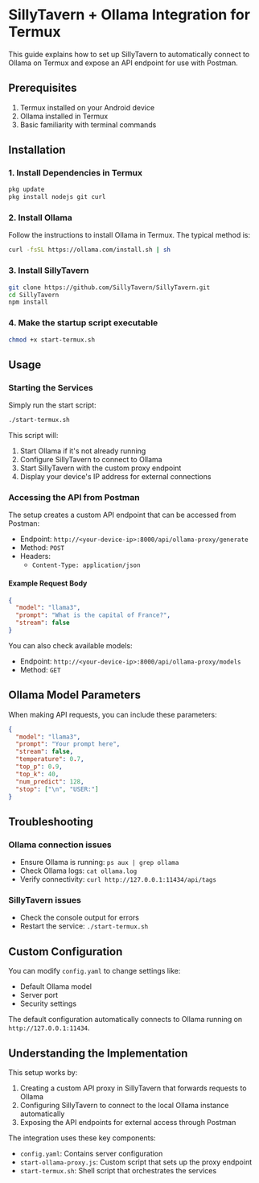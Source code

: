 # SillyTavern + Ollama Integration for Termux

This guide explains how to set up SillyTavern to automatically connect to Ollama on Termux and expose an API endpoint for use with Postman.

## Prerequisites

1. Termux installed on your Android device
2. Ollama installed in Termux
3. Basic familiarity with terminal commands

## Installation

### 1. Install Dependencies in Termux

```bash
pkg update
pkg install nodejs git curl
```

### 2. Install Ollama

Follow the instructions to install Ollama in Termux. The typical method is:

```bash
curl -fsSL https://ollama.com/install.sh | sh
```

### 3. Install SillyTavern

```bash
git clone https://github.com/SillyTavern/SillyTavern.git
cd SillyTavern
npm install
```

### 4. Make the startup script executable

```bash
chmod +x start-termux.sh
```

## Usage

### Starting the Services

Simply run the start script:

```bash
./start-termux.sh
```

This script will:
1. Start Ollama if it's not already running
2. Configure SillyTavern to connect to Ollama
3. Start SillyTavern with the custom proxy endpoint
4. Display your device's IP address for external connections

### Accessing the API from Postman

The setup creates a custom API endpoint that can be accessed from Postman:

- Endpoint: `http://<your-device-ip>:8000/api/ollama-proxy/generate`
- Method: `POST`
- Headers: 
  - `Content-Type: application/json`

#### Example Request Body

```json
{
  "model": "llama3",
  "prompt": "What is the capital of France?",
  "stream": false
}
```

You can also check available models:

- Endpoint: `http://<your-device-ip>:8000/api/ollama-proxy/models`
- Method: `GET`

## Ollama Model Parameters

When making API requests, you can include these parameters:

```json
{
  "model": "llama3",
  "prompt": "Your prompt here",
  "stream": false,
  "temperature": 0.7,
  "top_p": 0.9,
  "top_k": 40,
  "num_predict": 128,
  "stop": ["\n", "USER:"]
}
```

## Troubleshooting

### Ollama connection issues
- Ensure Ollama is running: `ps aux | grep ollama`
- Check Ollama logs: `cat ollama.log`
- Verify connectivity: `curl http://127.0.0.1:11434/api/tags`

### SillyTavern issues
- Check the console output for errors
- Restart the service: `./start-termux.sh`

## Custom Configuration

You can modify `config.yaml` to change settings like:
- Default Ollama model
- Server port
- Security settings

The default configuration automatically connects to Ollama running on `http://127.0.0.1:11434`.

## Understanding the Implementation

This setup works by:

1. Creating a custom API proxy in SillyTavern that forwards requests to Ollama
2. Configuring SillyTavern to connect to the local Ollama instance automatically
3. Exposing the API endpoints for external access through Postman

The integration uses these key components:
- `config.yaml`: Contains server configuration
- `start-ollama-proxy.js`: Custom script that sets up the proxy endpoint
- `start-termux.sh`: Shell script that orchestrates the services 